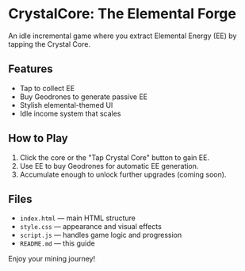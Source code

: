 # CrystalCore: The Elemental Forge

An idle incremental game where you extract Elemental Energy (EE) by tapping the Crystal Core.

## Features
- Tap to collect EE
- Buy Geodrones to generate passive EE
- Stylish elemental-themed UI
- Idle income system that scales

## How to Play
1. Click the core or the "Tap Crystal Core" button to gain EE.
2. Use EE to buy Geodrones for automatic EE generation.
3. Accumulate enough to unlock further upgrades (coming soon).

## Files
- `index.html` — main HTML structure
- `style.css` — appearance and visual effects
- `script.js` — handles game logic and progression
- `README.md` — this guide

Enjoy your mining journey!
